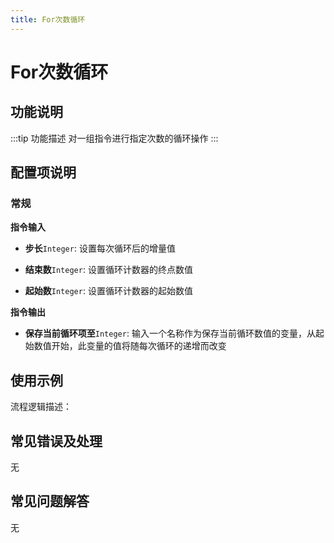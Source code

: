 ```yaml
---
title: For次数循环
---
```


# For次数循环

## 功能说明

:::tip 功能描述
对一组指令进行指定次数的循环操作
:::

## 配置项说明

### 常规

**指令输入**

- **步长**`Integer`: 设置每次循环后的增量值

- **结束数**`Integer`: 设置循环计数器的终点数值

- **起始数**`Integer`: 设置循环计数器的起始数值


**指令输出**

- **保存当前循环项至**`Integer`: 输入一个名称作为保存当前循环数值的变量，从起始数值开始，此变量的值将随每次循环的递增而改变

## 使用示例

流程逻辑描述：

## 常见错误及处理

无

## 常见问题解答

无

